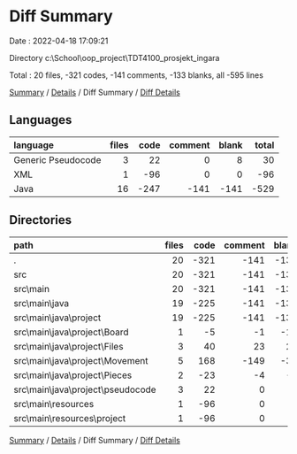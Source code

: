 # Diff Summary

Date : 2022-04-18 17:09:21

Directory c:\School\oop_project\TDT4100_prosjekt_ingara

Total : 20 files,  -321 codes, -141 comments, -133 blanks, all -595 lines

[Summary](results.md) / [Details](details.md) / Diff Summary / [Diff Details](diff-details.md)

## Languages
| language | files | code | comment | blank | total |
| :--- | ---: | ---: | ---: | ---: | ---: |
| Generic Pseudocode | 3 | 22 | 0 | 8 | 30 |
| XML | 1 | -96 | 0 | 0 | -96 |
| Java | 16 | -247 | -141 | -141 | -529 |

## Directories
| path | files | code | comment | blank | total |
| :--- | ---: | ---: | ---: | ---: | ---: |
| . | 20 | -321 | -141 | -133 | -595 |
| src | 20 | -321 | -141 | -133 | -595 |
| src\main | 20 | -321 | -141 | -133 | -595 |
| src\main\java | 19 | -225 | -141 | -133 | -499 |
| src\main\java\project | 19 | -225 | -141 | -133 | -499 |
| src\main\java\project\Board | 1 | -5 | -1 | -12 | -18 |
| src\main\java\project\Files | 3 | 40 | 23 | 25 | 88 |
| src\main\java\project\Movement | 5 | 168 | -149 | -32 | -13 |
| src\main\java\project\Pieces | 2 | -23 | -4 | -6 | -33 |
| src\main\java\project\pseudocode | 3 | 22 | 0 | 8 | 30 |
| src\main\resources | 1 | -96 | 0 | 0 | -96 |
| src\main\resources\project | 1 | -96 | 0 | 0 | -96 |

[Summary](results.md) / [Details](details.md) / Diff Summary / [Diff Details](diff-details.md)